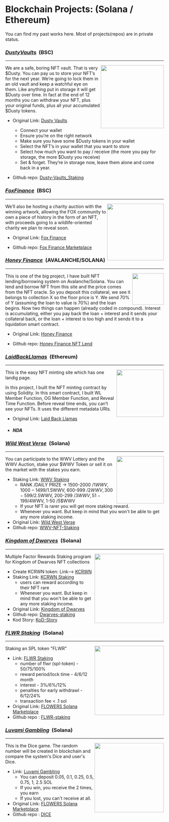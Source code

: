 # Blockchain Projects: (Solana / Ethereum)

You can find my past works here. Most of projects(repos) are in private status.
 
<h3><u><strong><i>DustyVaults</i></strong></u> &nbsp;(BSC)</h3>
<hr />

<img align="right" height = "200px" src="https://pbs.twimg.com/media/FIzzf6eVIAAJo66.jpg" >

We are a safe, boring NFT vault. That is very $Dusty. You can pay us to store your NFT’s for the next year. We’re going to lock them in an old vault and keep a watchful eye on them. Like anything put in storage it will get $Dusty over time. In fact at the end of 12 months you can withdraw your NFT, plus your original funds, plus all your accumulated $Dusty tokens.

- Original Link: <a href="https://dustyvaults.net/" target="_blank">Dusty Vaults</a>
  - Connect your wallet
  - Ensure you’re on the right network
  - Make sure you have some $Dusty tokens in your wallet
  - Select the NFT’s in your wallet that you want to store
  - Select how much you want to pay / receive (the more you pay for storage, the more $Dusty you receive)
  - Set & forget. They’re in storage now, leave them alone and come back in a year.

- Github repo: <a href="https://github.com/dev-tom-0108/dusty-valuts-v2" target="_blank">Dusty-Vaults_Staking</a>

<h3><u><strong><i>FoxFinance</i></strong></u> &nbsp;(BSC)</h3>
<hr />

<img align="right" height = "180px" src="https://miro.medium.com/max/1838/1*ILG-NpffKayiqDzRLTcwiQ.jpeg" >

We’ll also be hosting a charity auction with the winning artwork, allowing the FOX community to own a piece of history in the form of an NFT, with proceeds going to a wildlife-oriented charity we plan to reveal soon.

- Original Link: <a href="https://foxfinance.io/Marketplace" target="_blank">Fox Finance</a>

- Github repo: <a href="https://github.com/dev-tom-0108/nuxt-fox-nft-marketplace" target="_blank">Fox Finance Marketplace</a>

<h3><u><strong><i>Honey Finance</i></strong></u> &nbsp;(AVALANCHE/SOLANA)</h3>
<hr />

<img align="right" height = "100px" src="https://miro.medium.com/max/1000/1*6tTjzXX0Z2oDKoASI2KYTQ.png" >

This is one of the big project, I have built NFT lending/borrowing system on Avalanche/Solana. You can lend and borrow NFT from this site and the price comes from the NFT oracle.
So you deposit this collateral, we see it belongs to collection X so the floor price is Y. We send 70% of Y (assuming the loan to value is 70%) and the loan begins. Now two things can happen (already coded in compound). Interest is accumulating, either you pay back the loan + interest and it sends your collateral back, or the loan + interest is too high and it sends it to a liquidation smart contract. 

- Original Link: <a href="https://honey.finance" target="_blank"> Honey Finance </a>

- Github repo: <a href="https://github.com/honey-labs/evm-lend-nft" target="_blank">Honey Finance NFT Lend</a>

<h3><u><strong><i>LaidBackLlamas</i></strong></u> &nbsp;(Ethereum)</h3>
<hr />

<img align="right" height = "150px" src="https://miro.medium.com/fit/c/224/224/1*BO6BjA_v82dT7w-ny7V7GQ.jpeg" >

This is the easy NFT minting site which has one landig page.

In this project, I built the NFT minting contract by using Solidity. 
In this smart contract, I built WL Member Function, OG Member Function, and Reveal Time Function. Before reveal time ends, you can’t see your NFTs. It uses the different metadata URIs.

- Original Link: <a href="https://www.laidbackllamas.com" target="_blank">Laid Back Llamas</a>
- <h5>NDA</h5>

<h3><u><strong><i>Wild West Verse</i></strong></u> &nbsp;(Solana)</h3>
<hr />

<img align="right" height = "150px" src="https://www.kupicrypto.com/wp-content/uploads/2022/01/Wild-West-Verse.jpg" >
  
You can participate to the WWV Lottery and the WWV Auction, stake your $WWV Token or sell it on the market with the stakes you earn.
  
- Staking Link: <a href="https://staking.wildwestverse.io" target="_blank">WWV Staking</a>
  - RANK /DAILY PRIZE -> 1500-2000 /1$WWV, 1000-1499 /1.5$WWV, 600-999 /2$WWV, 300-599 /2.5$WWV, 200-299 /3$WWV, 51-199 /4$WWV, 1-50 /5$WWV
  - If your NFT is rarer you will get more staking reward.
  - Whenever you want. But keep in mind that you won't be able to get any more staking income.
- Original Link: <a href="https://www.wildwestverse.com" target="_blank">Wild West Verse</a>
- Github repo: <a href="https://github.com/dev-tom-0108/WorldWiseVerse-Staking" target="_blank">WWV-NFT-Staking</a>

<h3><u><strong><i>Kingdom of Dwarves</i></strong></u> &nbsp;(Solana)</h3>
<hr />

<img align="right" height = "220x" src="https://pbs.twimg.com/media/FNma6xqWYAI6Xzt?format=jpg&name=large" >

Multiple Factor Rewards Staking program for Kingdom of Dwarves NFT collections
  
- Create KCRWN token: Link--> <a href="https://solscan.io/token/56bFarytGNPXnA34WbghfHoHQJ7NqKSKyTSnfmACdYtk#holders" target="_blank">KCRWN</a>
- Staking Link: <a href="http://16.170.178.222:3001" target="_blank">KCRWN Staking</a>
  - users can reward according to their NFT rare
  - Whenever you want. But keep in mind that you won't be able to get any more staking income.
- Original Link: <a href="https://www.kingdomofdwarves.io" target="_blank">Kingdom of Dwarves</a>
- Github repo: <a href="https://github.com/dev-tom-0108/KoD-NFT-Staking" target="_blank">Dwarves-staking</a>
- Kod Story: <a href="https://kod-app.netlify.app/" target="_blank">KoD-Story</a>
 
<h3><u><strong><i>FLWR Staking</i></strong></u> &nbsp;(Solana)</h3>
<hr />

<img align="right" height = "220px" src="https://assets.coingecko.com/coins/images/23534/large/FLWR-Token-Front-ALPHA.png?1644387944" >

Staking an SPL token "FLWR"

- Link: <a href="https://majestic-alpaca-f02e82.netlify.app" target="_blank">FLWR Staking</a>
  - number of flwr (spl-token) - 50/75/100%
  - reward period/lock time  - 4/6/12 month
  - interest  - 3%/6%/12%
  - penalties for early withdrawl - 6/12/24%
  - transaction fee < .1 sol
- Original Link: <a href="https://dex.solflowers.io" target="_blank">FLOWERS Solana Marketplace</a>
- Github repo : <a href="https://github.com/dev-tom-0108/FLOWER-spl-staking" target="_blank">FLWR-staking</a>
    

<h3><u><strong><i>Luvami Gambling</i></strong></u> &nbsp;(Solana)</h3>
<hr />

<img align="right" height = "220px" src="https://assets.coingecko.com/coins/images/23534/large/FLWR-Token-Front-ALPHA.png?1644387944" >

This is the Dice game. The random number will be created in blockchain and compare the system's Dice and user's Dice.

- Link: <a href="https://luvami.io/" target="_blank">Luvami Gambling</a>
  - You can deposit 0.05, 0.1, 0.25, 0.5, 0.75, 1, 2.5 SOL
  - If you win, you receive the 2 times, you earn
  - If you lost, you can't receive at all.
- Original Link: <a href="https://dex.solflowers.io" target="_blank">FLOWERS Solana Marketplace</a>
- Github repo : <a href="https://github.com/dev-tom-0108/Dice-Rust" target="_blank">DICE</a>  
